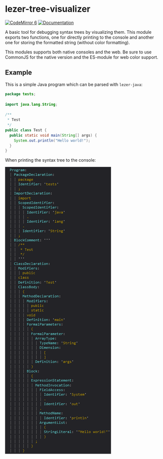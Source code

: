 # lezer-tree-visualizer

[![CodeMirror 6](https://img.shields.io/badge/CodeMirror-6-informational?logo=CodeMirror)](https://codemirror.net/6/)
[![Documentation](https://img.shields.io/badge/-Documentation-informational?logo=typescript&logoColor=white)](https://colintimbarndt.github.io/lezer-tree-visualizer/docs/)

A basic tool for debugging syntax trees by visualizing them. This module
exports two functions, one for directly printing to the console and another
one for storing the formatted string (without color formatting).

This modules supports both native consoles and the web. Be sure to use CommonJS
for the native version and the ES-module for web color support.

## Example

This is a simple Java program which can be parsed with `lezer-java`:

```java
package tests;

import java.lang.String;

/**
 * Test
 */
public class Test {
  public static void main(String[] args) {
    System.out.println("Hello world!");
  }
}
```

When printing the syntax tree to the console:

![Java Tree](./img/java-tree.png)
